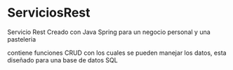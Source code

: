 # ServiciosRest
Servicio Rest Creado con Java Spring para un negocio personal y una pasteleria

contiene funciones CRUD  con los cuales se pueden manejar los datos, esta diseñado para una base de datos SQL

